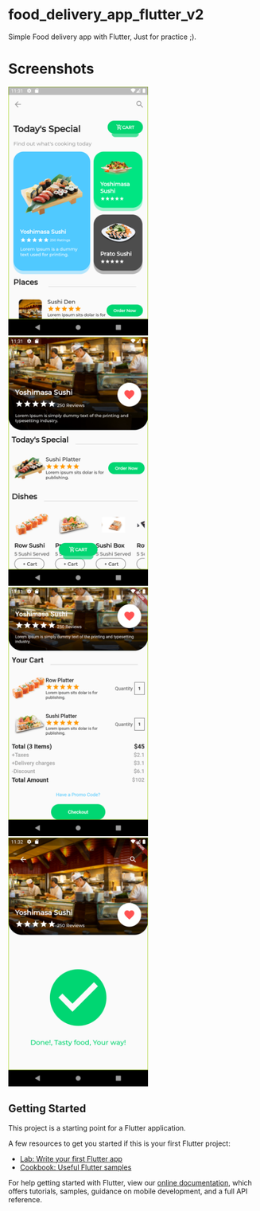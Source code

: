 # food_delivery_app_flutter_v2

Simple Food delivery app with Flutter, Just for practice ;).

# Screenshots 

<img src="https://github.com/Mohammed187/delivery_food_app_v2/blob/master/page1.png" height="500"> <img src="https://github.com/Mohammed187/delivery_food_app_v2/blob/master/page2.png" height="500"> <img src="https://github.com/Mohammed187/delivery_food_app_v2/blob/master/page3.png" height="500"> <img src="https://github.com/Mohammed187/delivery_food_app_v2/blob/master/page4.png" height="500">

## Getting Started

This project is a starting point for a Flutter application.

A few resources to get you started if this is your first Flutter project:

- [Lab: Write your first Flutter app](https://flutter.dev/docs/get-started/codelab)
- [Cookbook: Useful Flutter samples](https://flutter.dev/docs/cookbook)

For help getting started with Flutter, view our
[online documentation](https://flutter.dev/docs), which offers tutorials,
samples, guidance on mobile development, and a full API reference.
